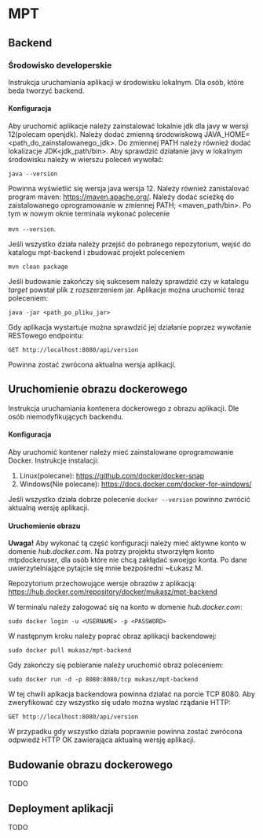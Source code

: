# MPT

## Backend 

### Środowisko developerskie
Instrukcja uruchamiania aplikacji w środowisku lokalnym. Dla osób, które beda tworzyć backend. 

#### Konfiguracja
Aby uruchomić aplikacje należy zainstalować lokalnie jdk dla javy w wersji 12(polecam openjdk). Należy dodać zmienną środowiskową JAVA_HOME=<path_do_zainstalowanego_jdk>. Do zmiennej PATH należy również dodać lokalizacje JDK<jdk_path/bin>. Aby sprawdzić działanie javy w lokalnym środowisku należy w wierszu poleceń wywołać: 

`java --version`

Powinna wyświetlić się wersja java wersja 12. 
Należy również zanistalovać program maven: https://maven.apache.org/. Należy dodać scieżkę do zaistalowanego oprogramowanie w zmiennej PATH; <maven_path/bin>. Po tym w nowym oknie terminala wykonać polecenie 

`mvn --version`.

Jeśli wszystko działa należy przejść do pobranego repozytorium, wejść do katalogu mpt-backend i zbudować projekt poleceniem 

`mvn clean package`

Jeśli budowanie zakończy się sukcesem należy sprawdzić czy w katalogu _target_ powstał plik z rozszerzeniem jar.
Aplikacje można uruchomić teraz poleceniem:

`java -jar <path_po_pliku_jar>`

Gdy aplikacja wystartuje można sprawdzić jej działanie poprzez wywołanie RESTowego endpointu:

`GET http://localhost:8080/api/version`

Powinna zostać zwrócona aktualna wersja aplikacji.


## Uruchomienie obrazu dockerowego

Instrukcja uruchamiania kontenera dockerowego z obrazu aplikacji. Dle osób niemodyfikujących backendu.

#### Konfiguracja
Aby uruchomić kontener należy mieć zainstalowane oprogramowanie Docker. Instrukcje instalacji:
1. Linux(polecane): https://github.com/docker/docker-snap
2. Windows(Nie polecane): https://docs.docker.com/docker-for-windows/

Jeśli wszystko działa dobrze polecenie
`docker --version` 
powinno zwrócić aktualną wersję aplikacji.

#### Uruchomienie obrazu
**Uwaga!** Aby wykonać tą część konfiguracji należy mieć aktywne konto w domenie *hub.docker.com*. Na potrzy projektu stworzyłęm konto mtpdockeruser, dla osób które nie chcą zakłądać swoejgo konta. Po dane uwierzytelniające pytajcie się mnie bezpośredni ~Łukasz M.

Repozytorium przechowujące wersje obrazów z aplikacją: https://hub.docker.com/repository/docker/mukasz/mpt-backend

W terminalu należy zalogować się na konto w domenie *hub.docker.com*:

 `sudo docker login -u <USERNAME> -p <PASSWORD>`
 
 W następnym kroku należy poprać obraz aplikacji backendowej:
 
  `sudo docker pull mukasz/mpt-backend`
  
  Gdy zakończy się pobieranie należy uruchomić obraz poleceniem:
  
  `sudo docker run -d -p 8080:8080/tcp mukasz/mpt-backend`
  
  W tej chwili aplkacja backendowa powinna działać na porcie TCP 8080. Aby zweryfikować czy wszystko się udało można wysłać rządanie HTTP:
  
  `GET http://localhost:8080/api/version`
  
  W przypadku gdy wszystko działa poprawnie powinna zostać zwrócona odpwiedź HTTP OK zawierająca aktualną wersję aplikacji.
 
## Budowanie obrazu dockerowego 

TODO

## Deployment aplikacji  

TODO
